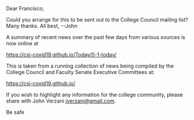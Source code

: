 Dear Francisco,

Could you arrange for this to be sent out to the College Council mailing list? Many thanks. All best, --John


A summary of recent news over the past few days from various sources is now online at

https://csi-covid19.github.io/Today/5-1-today/


This is taken from a running collection of news being compiled by the College Council and Faculty Senate Executive Committees at:

https://csi-covid19.github.io/

If you wish to highlight any information for the college community, please share with John Verzani <jverzani@gmail.com>.

Be safe
